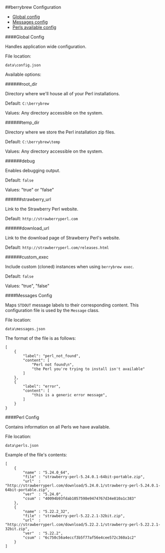 ##berrybrew Configuration

- [Global config](#global-config)
- [Messages config](#messages-config)
- [Perls available config](#perl-config)

####Global Config

Handles application wide configuration.

File location:

    data\config.json

Available options:

######root_dir

Directory where we'll house all of your Perl installations. 

Default: `C:\berrybrew`

Values: Any directory accessible on the system.

######temp_dir

Directory where we store the Perl installation zip files.

Default: `C:\berrybrew\temp`

Values: Any directory accessible on the system.

######debug

Enables debugging output.

Default: `false`

Values: "true" or "false"

######strawberry_url

Link to the Strawberry Perl website.

Default: `http://strawberryperl.com`

######download_url

Link to the download page of Strawberry Perl's website.

Default: `http://strawberryperl.com/releases.html`

######custom_exec

Include custom (cloned) instances when using `berrybrew exec`.

Default: `false`

Values:  "true", "false"

####Messages Config

Maps `STDOUT` message labels to their corresponding content. This configuration file is used by the `Message` class.

File location:

    data\messages.json

The format of the file is as follows:

    [
        {
            "label": "perl_not_found",
            "content": [
                "Perl not found\n",
                "the Perl you're trying to install isn't available"
            ]
        },
        {
            "label": "error",
            "content": [
                "this is a generic error message",
            ]
        }
    }

####Perl Config

Contains information on all Perls we have available.

File location:

    data\perls.json

Example of the file's contents:

    [
        {
            "name" : "5.24.0_64",
            "file" : "strawberry-perl-5.24.0.1-64bit-portable.zip",
            "url"  : "http://strawberryperl.com/download/5.24.0.1/strawberry-perl-5.24.0.1-64bit-portable.zip",
            "ver"  : "5.24.0",
            "csum" : "40094b93fdab1057598e9474767d34e810a1c383"
        },
        {
            "name" : "5.22.2_32",
            "file" : "strawberry-perl-5.22.2.1-32bit.zip",
            "url"  : "http://strawberryperl.com/download/5.22.2.1/strawberry-perl-5.22.2.1-32bit.zip",
            "ver"  : "5.22.2",
            "csum" : "6c750c56a4eccf3b5f77af56e4cee572c360a1c2"
        }
    ]

